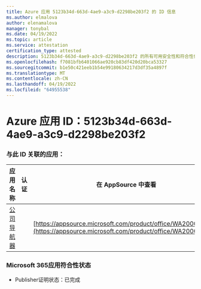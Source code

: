 ```yaml
---
title: Azure 应用 5123b34d-663d-4ae9-a3c9-d2298be203f2 的 ID 信息
ms.author: elmalova
author: elenamalova
manager: tonybal
ms.date: 04/19/2022
ms.topic: article
ms.service: attestation
certification_type: attested
description: 5123b34d-663d-4ae9-a3c9-d2298be203f2 的所有可用安全性和符合性信息信息。
ms.openlocfilehash: f7081bfb6401066ae920cb83df420d20bca53327
ms.sourcegitcommit: b1e50c421eeb1b54e99180634217d3df35a4897f
ms.translationtype: MT
ms.contentlocale: zh-CN
ms.lasthandoff: 04/19/2022
ms.locfileid: "64955538"
---
```

# <a name="azure-app-id-5123b34d-663d-4ae9-a3c9-d2298be203f2"></a>Azure 应用 ID：5123b34d-663d-4ae9-a3c9-d2298be203f2


### <a name="apps-associated-with-this-id"></a>与此 ID 关联的应用：
| **应用名称** | **认证** | **在 AppSource 中查看** |
|--------------|---------------|-----------------------|
| [公司导航器](../forward/WA200003365.md) |  | [https://appsource.microsoft.com/product/office/WA200003365](https://appsource.microsoft.com/product/office/WA200003365) |

### <a name="microsoft-365-app-compliance-status"></a>Microsoft 365应用符合性状态
- Publisher证明状态：已完成
